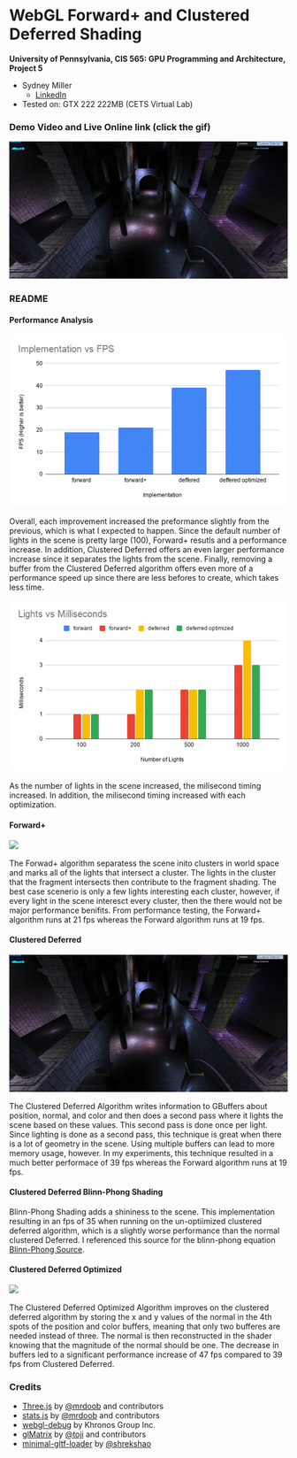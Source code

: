 WebGL Forward+ and Clustered Deferred Shading
======================

**University of Pennsylvania, CIS 565: GPU Programming and Architecture, Project 5**

* Sydney Miller
  * [LinkedIn](https://www.linkedin.com/in/sydney-miller-upenn/)
* Tested on: GTX 222 222MB (CETS Virtual Lab)

### Demo Video and Live Online link (click the gif)

[![](img/deferredBlinnGif.gif)](https://millersy.github.io/Project5-WebGL-Forward-Plus-and-Clustered-Deferred/)


### README

#### Performance Analysis

![](img/ImplementationVSFPS.png) 

Overall, each improvement increased the preformance slightly from the previous, which is what I expected to happen. Since the default number of lights in the scene is pretty large (100), Forward+ resutls and a performance increase. In addition, Clustered Deferred offers an even larger performance increase since it separates the lights from the scene. Finally, removing a buffer from the Clustered Deferred algorithm offers even more of a performance speed up since there are less befores to create, which takes less time. 

![](img/LightsVSMilliseconds.png) 

As the number of lights in the scene increased, the milisecond timing increased. In addition, the milisecond timing increased with each optimization. 

#### Forward+ 

![](img/forwardPlusGif.gif) 

The Forwad+ algorithm separatess the scene inito clusters in world space and marks all of the lights that intersect a cluster. The lights in the cluster that the fragment intersects then contribute to the fragment shading. The best case scenerio is only a few lights interesting each cluster, however, if every light in the scene interesct every cluster, then the there would not be major performance benifits. From performance testing, the Forward+ algorithm runs at 21 fps whereas the Forward algorithm runs at 19 fps. 

#### Clustered Deferred

![](img/deferredBlinnGif.gif) 

The Clustered Deferred Algorithm writes information to GBuffers about position, normal, and color and then does a second pass where it lights the scene based on these values. This second pass is done once per light. Since lighting is done as a second pass, this technique is great when there is a lot of geometry in the scene. Using multiple buffers can lead to more memory usage, however. In my experiments, this technique resulted in a much better performace of 39 fps whereas the Forward algorithm runs at 19 fps. 

#### Clustered Deferred Blinn-Phong Shading

Blinn-Phong Shading adds a shininess to the scene. This implementation resulting in an fps of 35 when running on the un-optiimized clustered deferred algorithm, which is a slightly worse performance than the normal clustered Deferred. I referenced this source for the blinn-phong equation [Blinn-Phong Source](https://learnopengl.com/Advanced-Lighting/Advanced-Lighting).

#### Clustered Deferred Optimized

![](img/optimizedDeferredGif.gif) 

The Clustered Deferred Optimized Algorithm improves on the clustered deferred algorithm by storing the x and y values of the normal in the 4th spots of the position and color buffers, meaning that only two bufferes are needed instead of three. The normal is then reconstructed in the shader knowing that the magnitude of the normal should be one. The decrease in buffers led to a significant performance increase of 47 fps compared to 39 fps from Clustered Deferred. 


### Credits

* [Three.js](https://github.com/mrdoob/three.js) by [@mrdoob](https://github.com/mrdoob) and contributors
* [stats.js](https://github.com/mrdoob/stats.js) by [@mrdoob](https://github.com/mrdoob) and contributors
* [webgl-debug](https://github.com/KhronosGroup/WebGLDeveloperTools) by Khronos Group Inc.
* [glMatrix](https://github.com/toji/gl-matrix) by [@toji](https://github.com/toji) and contributors
* [minimal-gltf-loader](https://github.com/shrekshao/minimal-gltf-loader) by [@shrekshao](https://github.com/shrekshao)
